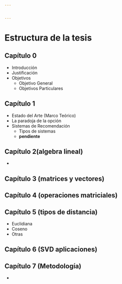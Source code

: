 ```yaml
---


---
```


<h1 id="estructura-de-la-tesis">Estructura de la tesis</h1>
<h2 id="capítulo-0">Capítulo 0</h2>
<ul>
<li>Introducción</li>
<li>Justificación</li>
<li>Objetivos
<ul>
<li>Objetivo General</li>
<li>Objetivos Particulares</li>
</ul>
</li>
</ul>
<h2 id="capítulo-1">Capítulo 1</h2>
<ul>
<li>Estado del Arte (Marco Teórico)</li>
<li>La paradoja de la opción</li>
<li>Sistemas de Recomendación
<ul>
<li>Tipos de sistemas</li>
<li><strong>pendiente</strong></li>
</ul>
</li>
</ul>
<h2 id="capítulo-2algebra-lineal">Capítulo 2(algebra lineal)</h2>
<ul>
<li></li>
</ul>
<h2 id="capítulo-3-matrices-y-vectores">Capítulo 3 (matrices y vectores)</h2>
<h2 id="capítulo-4-operaciones-matriciales">Capítulo 4 (operaciones matriciales)</h2>
<h2 id="capítulo-5-tipos-de-distancia">Capítulo 5 (tipos de distancia)</h2>
<ul>
<li>Euclidiana</li>
<li>Coseno</li>
<li>Otras</li>
</ul>
<h2 id="capítulo-6-svd-aplicaciones">Capítulo 6 (SVD aplicaciones)</h2>
<h2 id="capítulo-7-metodología">Capítulo 7 (Metodología)</h2>
<ul>
<li></li>
</ul>

